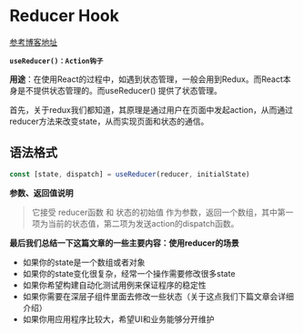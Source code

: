 # Reducer Hook

[参考博客地址](https://juejin.cn/post/6844903869437181960)

**`useReducer()：Action钩子`**

**用途**：在使用React的过程中，如遇到状态管理，一般会用到Redux。而React本身是不提供状态管理的。而useReducer() 提供了状态管理。

首先，关于redux我们都知道，其原理是通过用户在页面中发起action，从而通过reducer方法来改变state，从而实现页面和状态的通信。

## **语法格式**

```javascript
const [state, dispatch] = useReducer(reducer, initialState)
```

**参数、返回值说明**

> 它接受 reducer函数 和 状态的初始值 作为参数，返回一个数组，其中第一项为当前的状态值，第二项为发送action的dispatch函数。


**最后我们总结一下这篇文章的一些主要内容：使用reducer的场景**

* 如果你的state是一个数组或者对象
* 如果你的state变化很复杂，经常一个操作需要修改很多state
* 如果你希望构建自动化测试用例来保证程序的稳定性
* 如果你需要在深层子组件里面去修改一些状态（关于这点我们下篇文章会详细介绍）
* 如果你用应用程序比较大，希望UI和业务能够分开维护